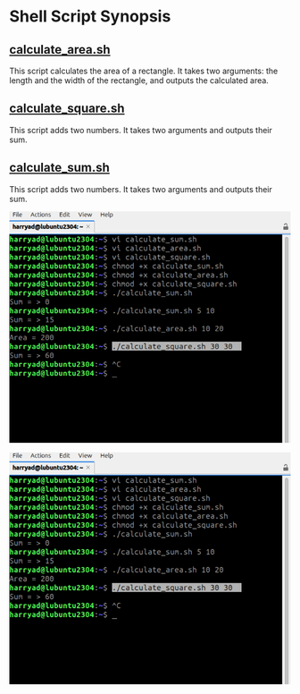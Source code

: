 # Shell Script Synopsis

## [calculate_area.sh](calculate_area.sh)
This script calculates the area of a rectangle. It takes two arguments: the length and the width of the rectangle, and outputs the calculated area.

## [calculate_square.sh](calculate_square.sh)
This script adds two numbers. It takes two arguments and outputs their sum.

## [calculate_sum.sh](calculate_sum.sh)
This script adds two numbers. It takes two arguments and outputs their sum.

![Console Output](consoleoutputlab8.png)


![Console Output](consoleoutputlab8.png)
